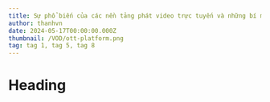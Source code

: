 ```yaml
---
title: Sự phổ biến của các nền tảng phát video trực tuyến và những bí mật đằng sau
author: thanhvn
date: 2024-05-17T00:00:00.000Z
thumbnail: /VOD/ott-platform.png
tag: tag 1, tag 5, tag 8
---
```


# Heading
